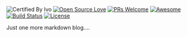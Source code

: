 ![Certified By Ivo](https://img.shields.io/badge/Certified%20By-Ivo-blue.svg)
[![Open Source Love](https://badges.frapsoft.com/os/v2/open-source.svg?v=102)](https://github.com/ellerbrock/open-source-badge/)
[![PRs Welcome](https://img.shields.io/badge/PRs-welcome-brightgreen.svg?style=flat-square)](http://makeapullrequest.com)
[![Awesome](https://cdn.rawgit.com/sindresorhus/awesome/d7305f38d29fed78fa85652e3a63e154dd8e8829/media/badge.svg)](https://github.com/sindresorhus/awesome)
[![Build Status](https://travis-ci.org/albertoivo/albertoivo.github.io.svg?branch=master)](https://travis-ci.org/albertoivo/albertoivo.github.io)
[![License](https://img.shields.io/github/license/mashape/apistatus.svg)](https://github.com/albertoivo/albertoivo.github.io/blob/master/LICENSE)


Just one more markdown blog....
